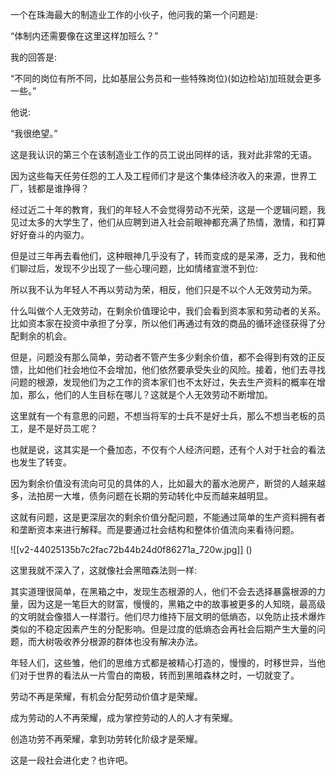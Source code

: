 



一个在珠海最大的制造业工作的小伙子，他问我的第一个问题是:

“体制内还需要像在这里这样加班么？”

我的回答是:

“不同的岗位有所不同，比如基层公务员和一些特殊岗位)(如边检站)加班就会更多一些。”

他说:

“我很绝望。”

这是我认识的第三个在该制造业工作的员工说出同样的话，我对此非常的无语。

因为这些每天任劳任怨的工人及工程师们才是这个集体经济收入的来源，世界工厂，钱都是谁挣得？

经过近二十年的教育，我们的年轻人不会觉得劳动不光荣，这是一个逻辑问题，我见过太多的大学生了，他们从应聘到进入社会前眼神都充满了热情，激情，和打算好好奋斗的内驱力。

但是过三年再去看他们，这种眼神几乎没有了，转而变成的是呆滞，乏力，我和他们聊过后，发现不少出现了一些心理问题，比如情绪宣泄不到位:

所以我不认为年轻人不再以劳动为荣，相反，他们只是不以个人无效劳动为荣。

什么叫做个人无效劳动，在剩余价值理论中，我们会看到资本家和劳动者的关系。比如资本家在投资中承担了分享，所以他们再通过有效的商品的循环途径获得了分配剩余的机会。

但是，问题没有那么简单，劳动者不管产生多少剩余价值，都不会得到有效的正反馈，比如他们社会地位不会增加，他们依然要承受失业的风险。接着，他们去寻找问题的根源，发现他们为之工作的资本家们也不太好过，失去生产资料的概率在增加，那么，他们的人生目标在哪儿？这就是个人无效劳动不断增加。

这里就有一个有意思的问题，不想当将军的士兵不是好士兵，那么不想当老板的员工，是不是好员工呢？

也就是说，这其实是一个叠加态，不仅有个人经济问题，还有个人对于社会的看法也发生了转变。

因为剩余价值没有流向可见的具体的人，比如最大的蓄水池房产，断贷的人越来越多，法拍房一大堆，债务问题在长期的劳动转化中反而越来越明显。

这就有问题，这是更深层次的剩余价值分配问题，不能通过简单的生产资料拥有者和垄断资本来进行解释。而是要通过社会结构和整体价值流向来看待问题。

![[v2-44025135b7c2fac72b44b24d0f86271a_720w.jpg]]
()

这里我就不深入了，这就像社会黑暗森法则一样:

其实道理很简单，在黑箱之中，发现生态根源的人，他们不会去选择暴露根源的力量，因为这是一笔巨大的财富，慢慢的，黑箱之中的故事被更多的人知晓，最高级的文明就会像猎人一样潜行。他们尽力维持下层文明的低熵态，以免防止技术爆炸类似的不稳定因素产生的分配影响。但是过度的低熵态会再社会后期产生大量的问题，而大树吸收养分根源的群体也没有解决办法。

年轻人们，这些雏，他们的思维方式都是被精心打造的，慢慢的，时移世异，当他们对于世界的看法从一片雪白的南极，转而到黑暗森林之时，一切就变了。

劳动不再是荣耀，有机会分配劳动价值才是荣耀。

成为劳动的人不再荣耀，成为掌控劳动的人的人才有荣耀。

创造功劳不再荣耀，拿到功劳转化阶级才是荣耀。

这是一段社会进化史？也许吧。






